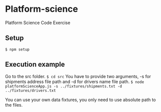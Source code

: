 # Platform-science
Platform Science Code Exercise

## Setup
`$ npm setup`

## Execution example
Go to the src folder. 
`$ cd src`
You have to provide two arguments, -s for shipments address file path and -d for drivers name file path.
`$ node platformScienceApp.js -s ../fixtures/shipments.txt -d ../fixtures/drivers.txt`

You can use your own data fixtures, you only need to use absolute path to the files.